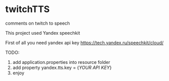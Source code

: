 # twitchTTS
comments on twitch to speech

This project used Yandex speechkit

First of all you need yandex api key 
https://tech.yandex.ru/speechkit/cloud/



TODO:
1) add application.properties into resource folder
2) add property yandex.tts.key = {*YOUR API KEY*}
3) enjoy
